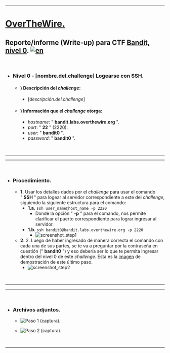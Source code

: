 ___

# [OverTheWire.](sitio.url)

## Reporte/informe (Write-up) para CTF [Bandit, nivel 0](https://overthewire.org/wargames/bandit/bandit0.html). [![en](https://img.shields.io/badge/lang-en-red.svg)](https://github.com/frandausmeier/CTF_Write-Ups/blob/master/OverTheWire/Bandit/Level_0/Bandit_Level_0_(eng).md)

<br>

- ### Nivel 0 - [nombre.del.challenge] Logearse con SSH.
	- #### ) Descripción del _challenge_:
		- [_descripción.del.challenge_]
	- #### ) Información que el _challenge_ otorga:
		-   *hostname*: \" **bandit.labs.overthewire.org** \".
		-   *port*: \" **22** \" (2220).
		-   *user*: \" **bandit0** \".
		-   *password*: \" **bandit0** \".

<br>

___
___

<br>

- ### Procedimiento.
	- **1.**  Usar los detalles dados por el _challenge_ para usar el comando " **SSH** " para logear al servidor correspondiente a este del _challenge_, siguiendo la siguiente estructura para el comando:
		- **1.a.** `ssh user_name@host_name -p 2220`
			- Donde la opción " **-p** " para el comando, nos permite clarificar el puerto correspondiente para lograr ingresar al servidor.
		- **1.b.** `ssh bandit0@bandit.labs.overthewire.org -p 2220`
			- ![screenshot_step1](https://github.com/frandausmeier/CTF_Write-Ups/assets/71414554/54930be3-99a4-4fd0-b27f-bb1feecd2324)
	- **2.**  2. Luego de haber ingresado de manera correcta el comando con cada una de sus partes, se te va a preguntar por la contraseña en cuestión (" **bandit0** ") y eso debería ser lo que te permita ingresar dentro del nivel 0 de este _challenge_. Esta es la [imagen](https://user-images.githubusercontent.com/71414554/244973930-6f71eb9c-135d-49c2-adca-250e8517409f.png) de demostración de este último paso.
		-  ![screenshot_step2](https://github.com/frandausmeier/CTF_Write-Ups/assets/71414554/c531b3ab-136b-4d7c-afd9-338ad99b2644)

<br>

___
___

<br>

- ### Archivos adjuntos.

	- ![Paso 1 (captura).](https://github.com/frandausmeier/CTF_Write-Ups/assets/71414554/54930be3-99a4-4fd0-b27f-bb1feecd2324)
		
	- ![Paso 2 (captura).](https://github.com/frandausmeier/CTF_Write-Ups/assets/71414554/c531b3ab-136b-4d7c-afd9-338ad99b2644)

<br>

___
